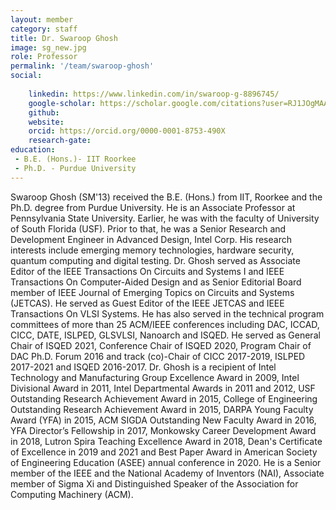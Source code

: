 ```yaml
---
layout: member
category: staff
title: Dr. Swaroop Ghosh
image: sg_new.jpg
role: Professor
permalink: '/team/swaroop-ghosh'
social:
    
    linkedin: https://www.linkedin.com/in/swaroop-g-8896745/
    google-scholar: https://scholar.google.com/citations?user=RJ1JOgMAAAAJ&hl=en
    github: 
    website:
    orcid: https://orcid.org/0000-0001-8753-490X
    research-gate:
education:
 - B.E. (Hons.)- IIT Roorkee
 - Ph.D. - Purdue University
---
```


Swaroop Ghosh (SM'13) received the B.E. (Hons.) from IIT, Roorkee and the Ph.D. degree from Purdue University. He is an Associate Professor at Pennsylvania State University. Earlier, he was with the faculty of University of South Florida (USF). Prior to that, he was a Senior Research and Development Engineer in Advanced Design, Intel Corp. His research interests include emerging memory technologies, hardware security, quantum computing and digital testing.
Dr. Ghosh served as Associate Editor of the IEEE Transactions On Circuits and Systems I and IEEE Transactions On Computer-Aided Design and as Senior Editorial Board member of IEEE Journal of Emerging Topics on Circuits and Systems (JETCAS). He served as Guest Editor of the IEEE JETCAS and IEEE Transactions On VLSI Systems. He has also served in the technical program committees of more than 25 ACM/IEEE conferences including DAC, ICCAD, CICC, DATE, ISLPED, GLSVLSI, Nanoarch and ISQED. He served as General Chair of ISQED 2021, Conference Chair of ISQED 2020, Program Chair of DAC Ph.D. Forum 2016 and track (co)-Chair of CICC 2017-2019, ISLPED 2017-2021 and ISQED 2016-2017.
Dr. Ghosh is a recipient of Intel Technology and Manufacturing Group Excellence Award in 2009, Intel Divisional Award in 2011, Intel Departmental Awards in 2011 and 2012, USF Outstanding Research Achievement Award in 2015, College of Engineering Outstanding Research Achievement Award in 2015, DARPA Young Faculty Award (YFA) in 2015, ACM SIGDA Outstanding New Faculty Award in 2016, YFA Director’s Fellowship in 2017, Monkowsky Career Development Award in 2018, Lutron Spira Teaching Excellence Award in 2018, Dean's Certificate of Excellence in 2019 and 2021 and Best Paper Award in American Society of Engineering Education (ASEE) annual conference in 2020. He is a Senior member of the IEEE and the National Academy of Inventors (NAI), Associate member of Sigma Xi and Distinguished Speaker of the Association for Computing Machinery (ACM).
